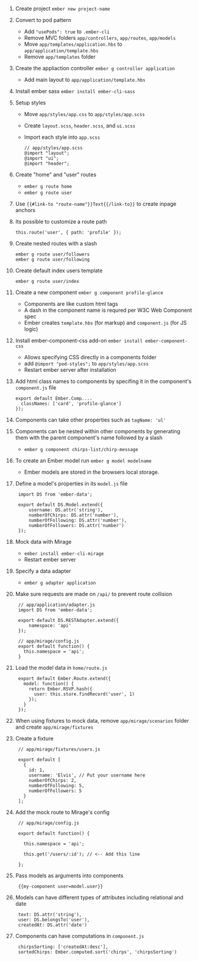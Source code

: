 1. Create project `ember new project-name`

1. Convert to pod pattern
    * Add `"usePods": true` to `.ember-cli`
    * Remove MVC folders `app/controllers`, `app/routes`, `app/models`
    * Move `app/templates/application.hbs` to `app/application/template.hbs`
    * Remove `app/templates` folder

1. Create the appliaction controller `ember g controller application`
   * Add main layout to `app/application/template.hbs`

1. Install ember sass `ember install ember-cli-sass`

1. Setup styles
   * Move `app/styles/app.css` to `app/styles/app.scss`
   * Create `layout.scss`, `header.scss`, and `ui.scss`
   * Import each style into `app.scss`

         // app/styles/app.scss
         @import "layout";
         @import "ui";
         @import "header";

1. Create "home" and "user" routes
   * `ember g route home`
   * `ember g route user`

1. Use `{{#link-to "route-name"}}Text{{/link-to}}` to create inpage anchors

1. Its possible to customize a route path

       this.route('user', { path: 'profile' });
1. Create nested routes with a slash

       ember g route user/followers
       ember g route user/following

1. Create default index users template

       ember g route user/index

1. Create a new component `ember g component profile-glance`
   * Components are like custom html tags
   * A dash in the component name is requred per W3C Web Component spec
   * Ember creates `template.hbs` (for markup) and `component.js` (for JS logic)

1. Install ember-component-css add-on `ember install ember-component-css`
   * Allows specifying CSS directly in a components folder
   * add `@import "pod-styles";` to `app/styles/app.scss`
   * Restart ember server after installation

1. Add html class names to components by specifing it in the component's `component.js` file

       export default Ember.Comp....
         classNames: ['card', 'profile-glance']
       });

1. Components can take other properties such as `tagName: 'ul'`
1. Components can be nested within other components by generating them with the parent component's name followed by a slash
   * `ember g component chirps-list/chirp-message`

1. To create an Ember model run `ember g model modelname`
   * Ember models are stored in the browsers local storage.

1. Define a model's properties in its `model.js` file

        import DS from 'ember-data';

        export default DS.Model.extend({
            username: DS.attr('string'),
            numberOfChirps: DS.attr('number'),
            numberOfFollowing: DS.attr('number'),
            numberOfFollowers: DS.attr('number')
        });

1. Mock data with Mirage
   * `ember install ember-cli-mirage`
   * Restart ember server

1. Specify a data adapter
   * `ember g adapter application`

1. Make sure requests are made on `/api/` to prevent route collision

        // app/application/adapter.js
        import DS from 'ember-data';

        export default DS.RESTAdapter.extend({
            namespace: 'api'
        });

        // app/mirage/config.js
        export default function() {
          this.namespace = 'api';
        }

1. Load the model data in `home/route.js`

        export default Ember.Route.extend({
          model: function() {
            return Ember.RSVP.hash({
              user: this.store.findRecord('user', 1)
            });
          }
        });

1. When using fixtures to mock data, remove `app/mirage/scenarios` folder and create `app/mirage/fixtures`
1. Create a fixture

        // app/mirage/fixtures/users.js

        export default [
          {
            id: 1,
            username: 'Elvis', // Put your username here
            numberOfChirps: 2,
            numberOfFollowing: 5,
            numberOfFollowers: 5
          }
        ];

1. Add the mock route to Mirage's config

        // app/mirage/config.js

        export default function() {

          this.namespace = 'api';

          this.get('/users/:id'); // <-- Add this line

        };

1. Pass models as arguments into components

        {{my-component user=model.user}}

1. Models can have different types of attributes including relational and date

        text: DS.attr('string'),
        user: DS.belongsTo('user'),
        createdAt: DS.attr('date')

1. Components can have computations in `component.js`

        chirpsSorting: ['createdAt:desc'],
        sortedChirps: Ember.computed.sort('chirps', 'chirpsSorting')
